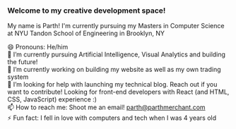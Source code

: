 ### Welcome to my creative development space!

My name is Parth! I'm currently pursuing my Masters in Computer Science at NYU Tandon School of Engineering in Brooklyn, NY

😄 Pronouns: He/him<br>
🌱 I’m currently pursuing Artificial Intelligence, Visual Analytics and building the future!<br>
🔭 I’m currently working on building my website as well as my own trading system<br>
🤔 I’m looking for help with launching my technical blog. Reach out if you want to contribute! Looking for front-end developers with React (and HTML, CSS, JavaScript) experience :)<br>
📫 How to reach me: Shoot me an email! parth@parthmerchant.com<br>
⚡ Fun fact: I fell in love with computers and tech when I was 4 years old<br>
